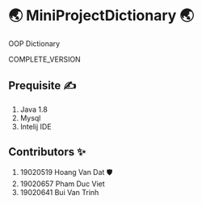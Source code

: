 # :earth_asia:	MiniProjectDictionary :earth_asia:	
OOP Dictionary 

COMPLETE_VERSION
## Prequisite :writing_hand:
1. Java 1.8
2. Mysql
3. Intelij IDE
## Contributors ✨
1. 19020519 Hoang Van Dat :shield:
2. 19020657 Pham Duc Viet
3. 19020641 Bui Van Trinh
